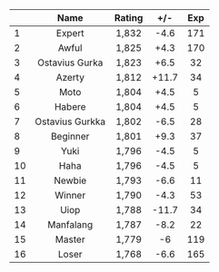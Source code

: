 | |Name|Rating|+/-|Exp|
|-|:--:|:----:|:-:|:-:|
|1|Expert|1,832|-4.6|171|
|2|Awful|1,825|+4.3|170|
|3|Ostavius Gurka|1,823|+6.5|32|
|4|Azerty|1,812|+11.7|34|
|5|Moto|1,804|+4.5|5|
|6|Habere|1,804|+4.5|5|
|7|Ostavius Gurkka|1,802|-6.5|28|
|8|Beginner|1,801|+9.3|37|
|9|Yuki|1,796|-4.5|5|
|10|Haha|1,796|-4.5|5|
|11|Newbie|1,793|-6.6|11|
|12|Winner|1,790|-4.3|53|
|13|Uiop|1,788|-11.7|34|
|14|Manfalang|1,787|-8.2|22|
|15|Master|1,779|-6|119|
|16|Loser|1,768|-6.6|165|
